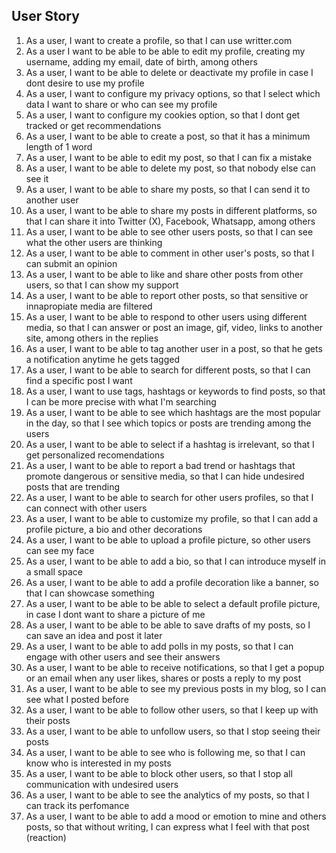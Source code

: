 
## User Story

1. As a user, I want to create a profile, so that I can use writter.com
2. As a user I want to be able to be able to edit my profile, creating my username, adding my email, date of birth, among others
3. As a user, I want to be able to delete or deactivate my profile in case I dont desire to use my profile
4. As a user, I want to configure my privacy options, so that I select which data I want to share or who can see my profile
5. As a user, I want to configure my cookies option, so that I dont get tracked or get recommendations
6. As a user, I want to be able to create a post, so that it has a minimum length of 1 word
7. As a user, I want to be able to edit my post, so that I can fix a mistake
8. As a user, I want to be able to delete my post, so that nobody else can see it
9. As a user, I want to be able to share my posts, so that I can send it to another user
10. As a user, I want to be able to share my posts in different platforms, so that I can share it into Twitter (X), Facebook, Whatsapp, among others
11. As a user, I want to be able to see other users posts, so that I can see what the other users are thinking
12. As a user, I want to be able to comment in other user's posts, so that I can submit an opinion
13. As a user, I want to be able to like and share other posts from other users, so that I can show my support
14. As a user, I want to be able to report other posts, so that sensitive or innapropiate media are filtered
15. As a user, I want to be able to respond to other users using different media, so that I can answer or post an image, gif, video, links to another site, among others in the replies
16. As a user, I want to be able to tag another user in a post, so that he gets a notification anytime he gets tagged
17. As a user, I want to be able to search for different posts, so that I can find a specific post I want
18. As a user, I want to use tags, hashtags or keywords to find posts, so that I can be more precise with what I'm searching
19. As a user, I want to be able to see which hashtags are the most popular in the day, so that I see which topics or posts are trending among the users
20. As a user, I want to be able to select if a hashtag is irrelevant, so that I get personalized recomendations
21. As a user, I want to be able to report a bad trend or hashtags that promote dangerous or sensitive media, so that I can hide undesired posts that are trending
22. As a user, I want to be able to search for other users profiles, so that I can connect with other users
23. As a user, I want to be able to customize my profile, so that I can add a profile picture, a bio and other decorations
24. As a user, I want to be able to upload a profile picture, so other users can see my face
25. As a user, I want to be able to add a bio, so that I can introduce myself in a small space
26. As a user, I want to be able to add a profile decoration like a banner, so that I can showcase something
27. As a user, I want to be able to be able to select a default profile picture, in case I dont want to share a picture of me
28. As a user, I want to be able to be able to save drafts of my posts, so I can save an idea and post it later
29. As a user, I want to be able to add polls in my posts, so that I can engage with other users and see their answers
30. As a user, I want to be able to receive notifications, so that I get a popup or an email when any user likes, shares or posts a reply to my post
31. As a user, I want to be able to see my previous posts in my blog, so I can see what I posted before
32. As a user, I want to be able to follow other users, so that I keep up with their posts
33. As a user, I want to be able to unfollow users, so that I stop seeing their posts
34. As a user, I want to be able to see who is following me, so that I can know who is interested in my posts
35. As a user, I want to be able to block other users, so that I stop all communication with undesired users
36. As a user, I want to be able to see the analytics of my posts, so that I can track its perfomance
37. As a user, I want to be able to add a mood or emotion to mine and others posts, so that without writing, I can express what I feel with that post (reaction)
